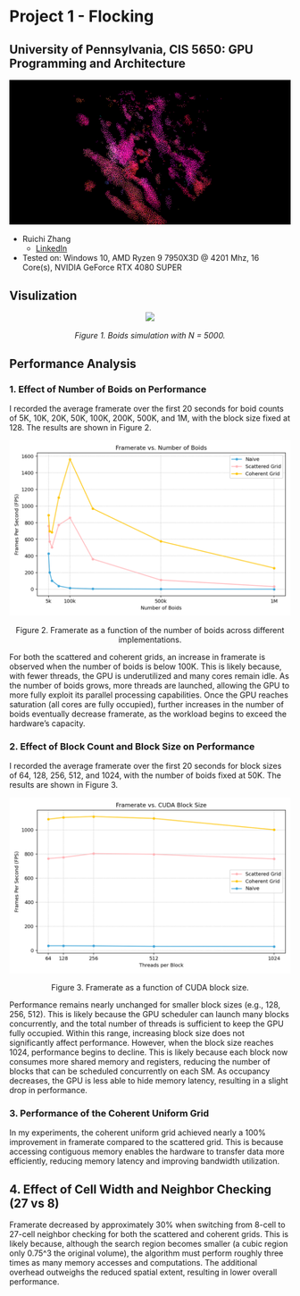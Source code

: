 
# **Project 1 - Flocking**
## **University of Pennsylvania, CIS 5650: GPU Programming and Architecture**
![](assets/teaser.png)

* Ruichi Zhang
  * [LinkedIn](https://www.linkedin.com/in/ruichi-zhang-537204381/)
* Tested on: Windows 10, AMD Ryzen 9 7950X3D @ 4201 Mhz, 16 Core(s), NVIDIA GeForce RTX 4080 SUPER


## Visulization

<!-- <p align="center">
  <img src="assets/boid5000.gif" width="70%"/>
</p> -->

<p align="center">
  <img src="assets/boid5000.gif" width="700"/>
</p>

<p align="center"><em>Figure 1. Boids simulation with N = 5000.</em></p>

## Performance Analysis

### 1. Effect of Number of Boids on Performance

I recorded the average framerate over the first 20 seconds for boid counts of 5K, 10K, 20K, 50K, 100K, 200K, 500K, and 1M, with the block size fixed at 128. The results are shown in Figure 2.

<p align="center"> <img src="assets/num_boid_fps.png" width="700"/> </p> <p align="center">Figure 2. Framerate as a function of the number of boids across different implementations.</p>

For both the scattered and coherent grids, an increase in framerate is observed when the number of boids is below 100K. This is likely because, with fewer threads, the GPU is underutilized and many cores remain idle. As the number of boids grows, more threads are launched, allowing the GPU to more fully exploit its parallel processing capabilities. Once the GPU reaches saturation (all cores are fully occupied), further increases in the number of boids eventually decrease framerate, as the workload begins to exceed the hardware’s capacity.

### 2. Effect of Block Count and Block Size on Performance
I recorded the average framerate over the first 20 seconds for block sizes of 64, 128, 256, 512, and 1024, with the number of boids fixed at 50K. The results are shown in Figure 3.

<p align="center"> <img src="assets/blocksize.png" width="700"/> </p> <p align="center">Figure 3. Framerate as a function of CUDA block size.</p>

Performance remains nearly unchanged for smaller block sizes (e.g., 128, 256, 512). This is likely because the GPU scheduler can launch many blocks concurrently, and the total number of threads is sufficient to keep the GPU fully occupied. Within this range, increasing block size does not significantly affect performance.
However, when the block size reaches 1024, performance begins to decline. This is likely because each block now consumes more shared memory and registers, reducing the number of blocks that can be scheduled concurrently on each SM. As occupancy decreases, the GPU is less able to hide memory latency, resulting in a slight drop in performance.

### 3. Performance of the Coherent Uniform Grid

In my experiments, the coherent uniform grid achieved nearly a 100% improvement in framerate compared to the scattered grid. This is because accessing contiguous memory enables the hardware to transfer data more efficiently, reducing memory latency and improving bandwidth utilization.

## 4. Effect of Cell Width and Neighbor Checking (27 vs 8)
Framerate decreased by approximately 30% when switching from 8-cell to 27-cell neighbor checking for both the scattered and coherent grids. This is likely because, although the search region becomes smaller (a cubic region only 0.75^3 the original volume), the algorithm must perform roughly three times as many memory accesses and computations. The additional overhead outweighs the reduced spatial extent, resulting in lower overall performance.